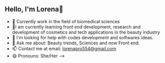## Hello, I'm Lorena👋

- 🔭 Currently work in the field of biomedical sciences
- 🌱I am currently learning front end development, research and development of cosmetics and tech applications in the beauty industry
- 🤔 I'm looking for help with codes development and softwares ideas.
- 💬 Ask me about: Beauty trends, Sciences and now Front end.
- 📫 Contact me at email: lorenapro554@gmail.com
- 😄 Pronouns: She/Her
-->
